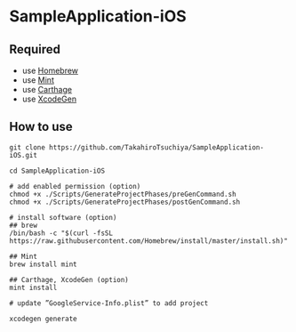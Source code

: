 SampleApplication-iOS
===

## Required
- use [Homebrew](https://brew.sh/)
- use [Mint](https://github.com/yonaskolb/Mint)
- use [Carthage](https://github.com/Carthage/Carthage#installing-carthage)
- use [XcodeGen](https://github.com/yonaskolb/XcodeGen#installing)

## How to use

```
git clone https://github.com/TakahiroTsuchiya/SampleApplication-iOS.git

cd SampleApplication-iOS

# add enabled permission (option)
chmod +x ./Scripts/GenerateProjectPhases/preGenCommand.sh
chmod +x ./Scripts/GenerateProjectPhases/postGenCommand.sh

# install software (option)
## brew
/bin/bash -c "$(curl -fsSL https://raw.githubusercontent.com/Homebrew/install/master/install.sh)"

## Mint
brew install mint

## Carthage, XcodeGen (option)
mint install

# update ”GoogleService-Info.plist” to add project

xcodegen generate
```
